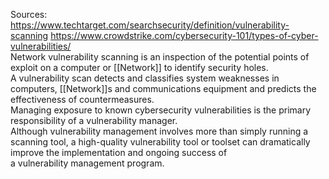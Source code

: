 Sources:
https://www.techtarget.com/searchsecurity/definition/vulnerability-scanning
https://www.crowdstrike.com/cybersecurity-101/types-of-cyber-vulnerabilities/
\
Network vulnerability scanning is an inspection of the potential points of exploit on a computer or [[Network]] to identify security holes. A vulnerability scan detects and classifies system weaknesses in computers, [[Network]]s and communications equipment and predicts the effectiveness of countermeasures.
\
Managing exposure to known cybersecurity vulnerabilities is the primary responsibility of a vulnerability manager. Although vulnerability management involves more than simply running a scanning tool, a high-quality vulnerability tool or toolset can dramatically improve the implementation and ongoing success of a vulnerability management program.
